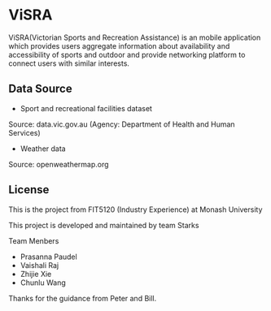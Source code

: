 # ViSRA

  ViSRA(Victorian Sports and Recreation Assistance) is an mobile application which provides users aggregate information about availability and accessibility of sports and outdoor and provide networking platform to connect users with similar interests.

Data Source
----
- Sport and recreational facilities dataset

 Source: data.vic.gov.au (Agency: Department of Health and Human Services)
- Weather data

 Source: openweathermap.org

 
License
----

This is the project from FIT5120 (Industry Experience) at Monash University

This project is developed and maintained by team Starks

Team Menbers

- Prasanna Paudel
- Vaishali Raj
- Zhijie Xie
- Chunlu Wang

Thanks for the guidance from Peter and Bill.
